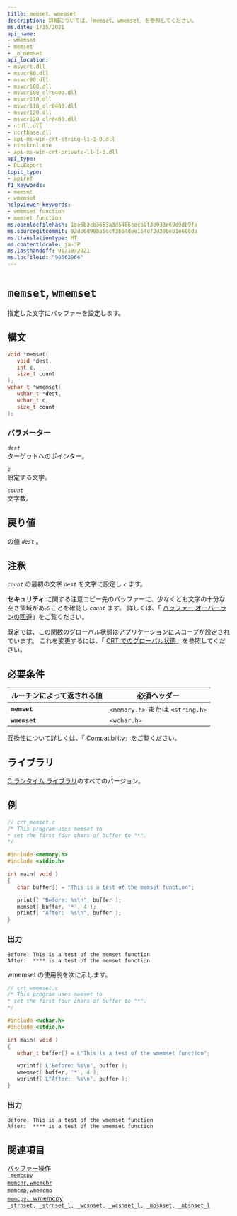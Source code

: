 ```yaml
---
title: memset、wmemset
description: 詳細については、「memset、wmemset」を参照してください。
ms.date: 1/15/2021
api_name:
- wmemset
- memset
- _o_memset
api_location:
- msvcrt.dll
- msvcr80.dll
- msvcr90.dll
- msvcr100.dll
- msvcr100_clr0400.dll
- msvcr110.dll
- msvcr110_clr0400.dll
- msvcr120.dll
- msvcr120_clr0400.dll
- ntdll.dll
- ucrtbase.dll
- api-ms-win-crt-string-l1-1-0.dll
- ntoskrnl.exe
- api-ms-win-crt-private-l1-1-0.dll
api_type:
- DLLExport
topic_type:
- apiref
f1_keywords:
- memset
- wmemset
helpviewer_keywords:
- wmemset function
- memset function
ms.openlocfilehash: 1ee5b3cb3653a3d5486eecb0f3b033e69d9db9fa
ms.sourcegitcommit: 92dc6d99ba5dcf3b64dee164df2d29beb1e608da
ms.translationtype: MT
ms.contentlocale: ja-JP
ms.lasthandoff: 01/18/2021
ms.locfileid: "98563966"
---
```

# <a name="memset-wmemset"></a>`memset`, `wmemset`

指定した文字にバッファーを設定します。

## <a name="syntax"></a>構文

```C
void *memset(
   void *dest,
   int c,
   size_t count
);
wchar_t *wmemset(
   wchar_t *dest,
   wchar_t c,
   size_t count
);
```

### <a name="parameters"></a>パラメーター

*`dest`*\
ターゲットへのポインター。

*`c`*\
設定する文字。

*`count`*\
文字数。

## <a name="return-value"></a>戻り値

の値 *`dest`* 。

## <a name="remarks"></a>注釈

*`count`* の最初の文字 *`dest`* を文字に設定し *`c`* ます。

**セキュリティ** に関する注意コピー先のバッファーに、少なくとも文字の十分な空き領域があることを確認し *`count`* ます。 詳しくは、「 [バッファー オーバーランの回避](/windows/win32/SecBP/avoiding-buffer-overruns)」をご覧ください。

既定では、この関数のグローバル状態はアプリケーションにスコープが設定されています。 これを変更するには、「 [CRT でのグローバル状態](../global-state.md)」を参照してください。

## <a name="requirements"></a>必要条件

|ルーチンによって返される値|必須ヘッダー|
|-------------|---------------------|
|**`memset`**|`<memory.h>` または `<string.h>`|
|**`wmemset`**|`<wchar.h>`|

互換性について詳しくは、「 [Compatibility](../../c-runtime-library/compatibility.md)」をご覧ください。

## <a name="libraries"></a>ライブラリ

[C ランタイム ライブラリ](../../c-runtime-library/crt-library-features.md)のすべてのバージョン。

## <a name="example"></a>例

```C
// crt_memset.c
/* This program uses memset to
* set the first four chars of buffer to "*".
*/

#include <memory.h>
#include <stdio.h>

int main( void )
{
   char buffer[] = "This is a test of the memset function";

   printf( "Before: %s\n", buffer );
   memset( buffer, '*', 4 );
   printf( "After:  %s\n", buffer );
}
```

### <a name="output"></a>出力

```Output
Before: This is a test of the memset function
After:  **** is a test of the memset function
```

wmemset の使用例を次に示します。

```C
// crt_wmemset.c
/* This program uses memset to
* set the first four chars of buffer to "*".
*/

#include <wchar.h>
#include <stdio.h>

int main( void )
{
   wchar_t buffer[] = L"This is a test of the wmemset function";

   wprintf( L"Before: %s\n", buffer );
   wmemset( buffer, '*', 4 );
   wprintf( L"After:  %s\n", buffer );
}
```

### <a name="output"></a>出力

```Output
Before: This is a test of the wmemset function
After:  **** is a test of the wmemset function
```

## <a name="see-also"></a>関連項目

[バッファー操作](../../c-runtime-library/buffer-manipulation.md)\
[`_memccpy`](memccpy.md)\
[`memchr`, `wmemchr`](memchr-wmemchr.md)\
[`memcmp`, `wmemcmp`](memcmp-wmemcmp.md)\
[`memcpy`、wmemcpy](memcpy-wmemcpy.md)\
[`_strnset, _strnset_l, _wcsnset, _wcsnset_l, _mbsnset, _mbsnset_l`](strnset-strnset-l-wcsnset-wcsnset-l-mbsnset-mbsnset-l.md)